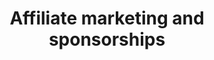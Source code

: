 ---
layout: category
category: affiliate-marketing-and-sponsorships
title: Affiliate marketing and sponsorships
description: Learn how to monetize your content through affiliate marketing and sponsorships.
permalink: /affiliate-marketing-and-sponsorships/
---